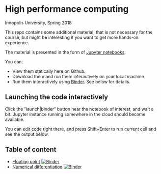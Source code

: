 # High performance computing

Innopolis University, Spring 2018

This repo contains some additional material, that is not necessary for the course, but might be interesting if you want to get more hands-on experience.

The material is presented in the form of [Jupyter notebooks](http://jupyter-notebook-beginner-guide.readthedocs.io/en/latest/what_is_jupyter.html).

You can:
* View them statically here on Github.
* Download them and run them interactively on your local machine.
* Run them interactively using [Binder](https://mybinder.org/). See below for details.

## Launching the code interactively

Click the "launch|binder" button near the notebook of interest, and wait a bit. Jupyter instance running somewhere in the cloud should become available.

You can edit code right there, and press Shift+Enter to run current cell and see the output below.

## Table of content

* [Floating point](https://github.com/al42and/innopolis-s18-hpc/blob/master/1_Floating_Point/1_Floating_Point.ipynb)
[![Binder](https://mybinder.org/badge.svg)](https://mybinder.org/v2/gh/al42and/innopolis-s18-hpc/master?filepath=1_Floating_Point%2F1_Floating_Point.ipynb)
* [Numerical differentiation](https://github.com/al42and/innopolis-s18-hpc/blob/master/2_Numerical_Differentiation/2_Numerical_Differentiation.ipynb)
[![Binder](https://mybinder.org/badge.svg)](https://mybinder.org/v2/gh/al42and/innopolis-s18-hpc/master?filepath=2_Numerical_Differentiation%2F2_Numerical_Differentiation.ipynb)

